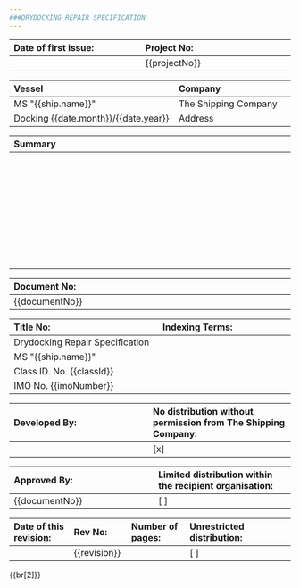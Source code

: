 ```yaml
---
###DRYDOCKING REPAIR SPECIFICATION
---
```


| Date of first issue:<br><img width=500px> | Project No:<br><img width=500px> |
|:---------|:---------------|
|          | {{projectNo}}  |

| Vessel<br><img width=500px> | Company<img width=500px/> |
|:-------------------------------------|:-----------------------|
| MS "{{ship.name}}"                   | The Shipping Company   |
| Docking {{date.month}}/{{date.year}} | Address                |

| Summary<br><img width=1000px/> |
|:----------------------------------------|
| <br>                                    |
| <br>                                    |
| <br>                                    |
| <br>                                    |
| <br>                                    |
| <br>                                    |
| <br>                                    |
| <br>                                    |

| Document No:<br><img width=500px> |
|:----------------------------|
| {{documentNo}}              |

| Title No:<br><img width=500px> | Indexing Terms:<br><img width=500px> |
|:---------------------------------|:-------------------------------|
| Drydocking Repair Specification  |                                | 
| MS "{{ship.name}}"               |                                | 
| Class ID. No. {{classId}}        |                                | 
| IMO No. {{imoNumber}}            |                                | 

| Developed By:<br><img width=500px> | No distribution without permission from The Shipping Company:<br><img width=500px> |
|:--------------------------------------------|:---------------------------------------------------------------------|
|                                             | [x]                                                                  |

| Approved By:<br><img width=500px> | Limited distribution within the recipient organisation:<br><img width=500px> |
|:-------------------------------------------|:---------------------------------------------------------------|
| {{documentNo}}                             | [ ]                                                             |

| Date of this revision:<br><img width=200px> | Rev No:<br><img width=100px> | Number of pages:<br><img width=200px> | Unrestricted distribution:<br><img width=500px> |
|:--------------------------------------|:-----------------------|:--------------------------------|:------------------------------------------|
|                                       | {{revision}}           |                                 | [ ]                                       |
{{br[2]}}
